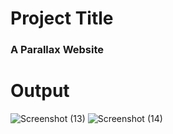 # Project Title

### A Parallax Website

# Output

![Screenshot (13)](https://github.com/ANSHHULBUDHWAL/html_css_projects/assets/72787705/0d295e81-499a-4dcb-a376-689a52d92f6c)
![Screenshot (14)](https://github.com/ANSHHULBUDHWAL/html_css_projects/assets/72787705/7879d85c-50bb-418a-ac5d-dc2ef06506c6)
